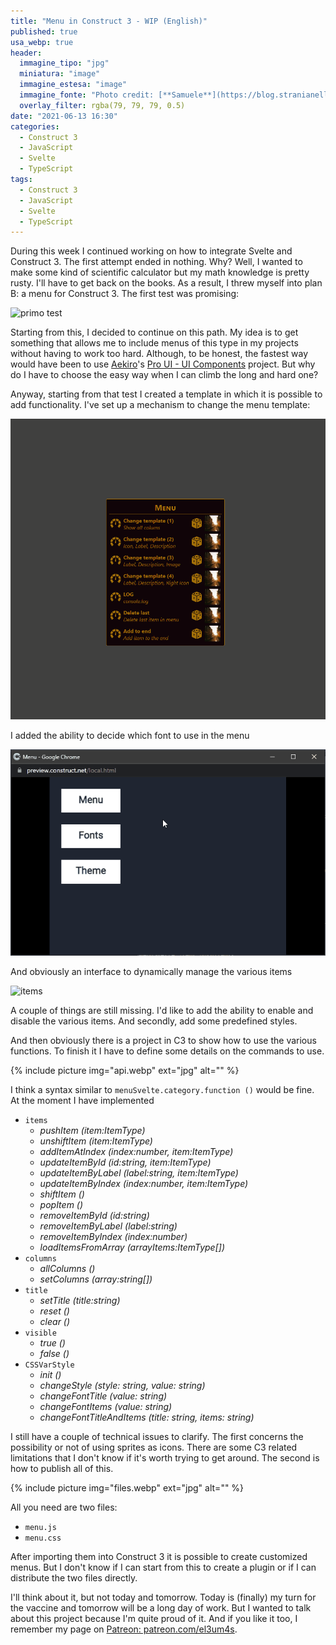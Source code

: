 ```yaml
---
title: "Menu in Construct 3 - WIP (English)"
published: true
usa_webp: true
header:
  immagine_tipo: "jpg"
  miniatura: "image"
  immagine_estesa: "image"
  immagine_fonte: "Photo credit: [**Samuele**](https://blog.stranianelli.com/)"
  overlay_filter: rgba(79, 79, 79, 0.5)
date: "2021-06-13 16:30"
categories:
  - Construct 3
  - JavaScript
  - Svelte
  - TypeScript
tags:
  - Construct 3
  - JavaScript
  - Svelte
  - TypeScript
---
```


During this week I continued working on how to integrate Svelte and Construct 3. The first attempt ended in nothing. Why? Well, I wanted to make some kind of scientific calculator but my math knowledge is pretty rusty. I'll have to get back on the books. As a result, I threw myself into plan B: a menu for Construct 3. The first test was promising:

![primo test](https://raw.githubusercontent.com/el3um4s/strani-anelli-blog/master/_posts/2021/2021-06-13-menu-in-construct-3-wip/start.gif)

Starting from this, I decided to continue on this path. My idea is to get something that allows me to include menus of this type in my projects without having to work too hard. Although, to be honest, the fastest way would have been to use [Aekiro](https://aekiro.itch.io/)'s [Pro UI - UI Components](https://aekiro.itch.io/proui) project. But why do I have to choose the easy way when I can climb the long and hard one?

Anyway, starting from that test I created a template in which it is possible to add functionality. I've set up a mechanism to change the menu template:

![templates](https://raw.githubusercontent.com/el3um4s/strani-anelli-blog/master/_posts/2021/2021-06-13-menu-in-construct-3-wip/templates.gif)

I added the ability to decide which font to use in the menu

![fonts](https://raw.githubusercontent.com/el3um4s/strani-anelli-blog/master/_posts/2021/2021-06-13-menu-in-construct-3-wip/fonts.gif)

And obviously an interface to dynamically manage the various items

![items](https://raw.githubusercontent.com/el3um4s/strani-anelli-blog/master/_posts/2021/2021-06-13-menu-in-construct-3-wip/events.gif)

A couple of things are still missing. I'd like to add the ability to enable and disable the various items. And secondly, add some predefined styles.

And then obviously there is a project in C3 to show how to use the various functions. To finish it I have to define some details on the commands to use.

{% include picture img="api.webp" ext="jpg" alt="" %}

I think a syntax similar to `menuSvelte.category.function ()` would be fine. At the moment I have implemented

- `items`
  - _pushItem (item:ItemType)_
  - _unshiftItem (item:ItemType)_
  - _addItemAtIndex (index:number, item:ItemType)_
  - _updateItemById (id:string, item:ItemType)_
  - _updateItemByLabel (label:string, item:ItemType)_
  - _updateItemByIndex (index:number, item:ItemType)_
  - _shiftItem ()_
  - _popItem ()_
  - _removeItemById (id:string)_
  - _removeItemByLabel (label:string)_
  - _removeItemByIndex (index:number)_
  - _loadItemsFromArray (arrayItems:ItemType[])_
- `columns`
  - _allColumns ()_
  - _setColumns (array:string[])_
- `title`
  - _setTitle (title:string)_
  - _reset ()_
  - _clear ()_
- `visible`
  - _true ()_
  - _false ()_
- `CSSVarStyle`
  - _init ()_
  - _changeStyle (style: string, value: string)_
  - _changeFontTitle (value: string)_
  - _changeFontItems (value: string)_
  - _changeFontTitleAndItems (title: string, items: string)_

I still have a couple of technical issues to clarify. The first concerns the possibility or not of using sprites as icons. There are some C3 related limitations that I don't know if it's worth trying to get around. The second is how to publish all of this.

{% include picture img="files.webp" ext="jpg" alt="" %}

All you need are two files:

- `menu.js`
- `menu.css`

After importing them into Construct 3 it is possible to create customized menus. But I don't know if I can start from this to create a plugin or if I can distribute the two files directly.

I'll think about it, but not today and tomorrow. Today is (finally) my turn for the vaccine and tomorrow will be a long day of work. But I wanted to talk about this project because I'm quite proud of it. And if you like it too, I remember my page on [Patreon: patreon.com/el3um4s](https://www.patreon.com/el3um4s).
